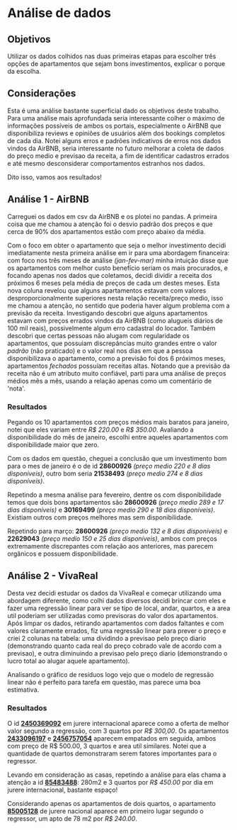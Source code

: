 # Análise de dados

## Objetivos

Utilizar os dados colhidos nas duas primeiras etapas para escolher três opções de apartamentos que sejam bons investimentos, explicar o porque da escolha.

## Considerações

Esta é uma análise bastante superficial dado os objetivos deste trabalho. Para uma análise mais aprofundada seria interessante colher o máximo de informações possíveis
de ambos os portais, especialmente o AirBNB que disponibiliza reviews e opiniões de usuários além dos bookings completos de cada dia. Notei alguns erros e padrões indicativos de erros nos dados vindos da AirBNB, seria interessante no futuro melhorar a coleta de dados do preço medio e previsao da receita, a fim de identificar cadastros errados e até mesmo desconsiderar comportamentos estranhos nos dados.

Dito isso, vamos aos resultados!

## Análise 1 - AirBNB

Carreguei os dados em csv da AirBNB e os plotei no pandas. A primeira coisa que me chamou a atenção foi o desvio padrão dos preços
e que cerca de 90% dos apartamentos estão com preço abaixo da média.

Com o foco em obter o apartamento que seja o melhor investimento decidi imediatamente nesta primeira análise em ir para uma abordagem financeira:
com foco nos três meses de análise *(jan-fev-mar)* minha intuição disse que os apartamentos com melhor custo benefício seriam os mais procurados, e focando apenas nos dados que coletamos, decidi dividir a receita dos próximos 6 meses pela média de preços de cada um destes meses.
Esta nova coluna revelou que alguns apartamentos estavam com valores desproporcionalmente superiores nesta relação receita/preço medio,
isso me chamou a atenção, no sentido que poderia haver algum problema com a previsão da receita. Investigando descobri que alguns apartamentos estavam com preços errados vindos da AirBNB (como alugueis diários de 100 mil reais), possivelmente algum erro cadastral do locador.
Também descobri que certas pessoas não alugam com regularidade os apartamentos, que possuiam discrepâncias muito grandes entre o valor *padrão* (não praticado) e o valor real nos dias em que a pessoa disponibilizava o apartamento, como a previsão foi dos 6 próximos meses, apartamentos *fechados* possuíam receitas altas. Notando que a previsão da receita não é um atributo muito confiável, parti para uma análise de preços médios mês a mês, usando a relação apenas como um comentário de 'nota'.

### Resultados

Pegando os 10 apartamentos com preços médios mais baratos para janeiro, notei que eles variam entre *R$ 220.00* e *R$ 350.00*. Avaliando a disponibilidade do mês de janeiro, escolhi entre aqueles apartamentos com disponibilidade maior que zero.

Com os dados em questão, cheguei a conclusão que um investimento bom para o mes de janeiro é o de id **28600926** *(preço medio 220 e 8 dias disponíveis)*, outro bom seria **21538493** *(preço medio 274 e 8 dias disponíveis)*.

Repetindo a mesma análise para fevereiro, dentre os com disponibilidade temos que dois bons apartamentos são **28600926** *(preço medio 289 e 17 dias disponíveis)* e **30169499** *(preço medio 290 e 18 dias disponíveis)*. Existiam outros com preços melhores mas sem disponibilidade.

Repetindo para março: **28600926** *(preço medio 132 e 8 dias disponíveis)* e **22629043** *(preço medio 150 e 25 dias disponíveis)*, ambos com preços extremamente discrepantes com relação aos anteriores, mas parecem orgânicos e possuem disponibilidade.

## Análise 2 - VivaReal

Desta vez decidi estudar os dados da VivaReal e começar utilizando uma abordagem diferente, como colhi dados diversos decidi brincar com eles e fazer uma regressão linear para ver se tipo de local, andar, quartos, e a area util poderiam ser utilizadas como previsoras do valor dos apartamentos. Após limpar os dados, retirando apartamentos com dados faltantes e com valores claramente errados, fiz uma regressão linear para prever o preço e criei 2 colunas na tabela: uma dividindo a previsao pelo preço diario (demonstrando quanto cada real do preço cobrado vale de acordo com a previsao), e outra diminuindo a previsao pelo preço diario (demonstrando o lucro total ao alugar aquele apartamento).

Analisando o gráfico de resíduos logo vejo que o modelo de regressão linear não é perfeito para tarefa em questão, mas parece uma boa estimativa.

### Resultados

O id [**2450369092**](https://www.vivareal.com.br/imovel/apartamento-3-quartos-jurere-internacional-bairros-florianopolis-com-garagem-110m2-aluguel-RS300-id-2450369092/) em jurere internacional aparece como a oferta de melhor valor segundo a regressão, com 3 quartos por *R$ 300,00*. Os apartamentos [**2433096197**](https://www.vivareal.com.br/imovel/apartamento-3-quartos-jurere-internacional-bairros-florianopolis-com-garagem-94m2-venda-RS905000-id-2433096197/) e [**2456757054**](https://www.vivareal.com.br/imovel/apartamento-3-quartos-jurere-internacional-bairros-florianopolis-com-garagem-110m2-aluguel-RS300-id-2450369092/) aparecem empatados em seguida, ambos com preço de R$ 500.00, 3 quartos e area util similares. Notei que a quantidade de quartos demonstraram serem fatores importantes para o regressor.

Levando em consideração as casas, repetindo a análise para elas chama a atenção a id [**85483488**](https://www.vivareal.com.br/imovel/casa-3-quartos-jurere-internacional-bairros-florianopolis-com-garagem-280m2-aluguel-RS450-id-85483488/): 280m2 e 3 quartos por *R$ 450.00* por dia em jurere internacional, bastante espaço!
 
Considerando apenas os apartamentos de dois quartos, o apartamento [**85005128**](https://www.vivareal.com.br/imovel/apartamento-2-quartos-jurere-bairros-florianopolis-com-garagem-78m2-aluguel-RS240-id-85005128/) de jurere nacional aparece em primeiro lugar segundo o regressor, um apto de 78 m2 por *R$ 240.00*.
